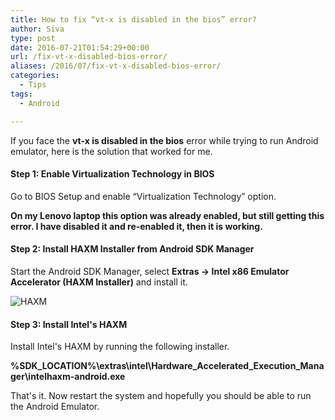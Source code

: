```yaml
---
title: How to fix “vt-x is disabled in the bios” error?
author: Siva
type: post
date: 2016-07-21T01:54:29+00:00
url: /fix-vt-x-disabled-bios-error/
aliases: /2016/07/fix-vt-x-disabled-bios-error/
categories:
  - Tips
tags:
  - Android

---
```

If you face the **vt-x is disabled in the bios** error while trying to run Android emulator, here is the solution that worked for me.

#### Step 1: Enable Virtualization Technology in BIOS

Go to BIOS Setup and enable &#8220;Virtualization Technology&#8221; option.

**On my Lenovo laptop this option was already enabled, but still getting this error. I have disabled it and re-enabled it, then it is working.**

#### Step 2: Install HAXM Installer from Android SDK Manager

Start the Android SDK Manager, select **Extras -> Intel x86 Emulator Accelerator (HAXM Installer)** and install it.

![HAXM](/images/HAXM.webp)

#### Step 3: Install Intel's HAXM

Install Intel's HAXM by running the following installer.

**%SDK_LOCATION%\extras\intel\Hardware_Accelerated_Execution_Manager\intelhaxm-android.exe**

That's it. Now restart the system and hopefully you should be able to run the Android Emulator.
